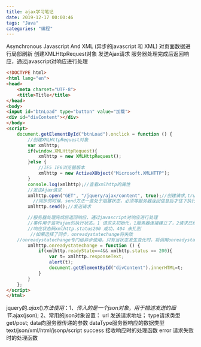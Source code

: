```yaml
---
title: ajax学习笔记
date: 2019-12-17 00:00:46
tags: "Java"
categories: "编程"
---
```

Asynchronous Javascript And XML (异步的javascript 和 XML)
对页面数据进行局部刷新
创建XMLHttpRequest对象
发送Ajax请求
服务器处理完成后返回响应，通过javascript对响应进行处理
```html
<!DOCTYPE html>
<html lang="en">
<head>
    <meta charset="UTF-8">
    <title>Title</title>
</head>
<body>
<input id="btnLoad" type="button" value="加载">
<div id="divContent"></div>
</body>
<script>
    document.getElementById("btnLoad").onclick = function () {
        //创建XMLHttpRequest对象
        var xmlhttp;
        if(window.XMLHttpRequest){
            xmlhttp = new XMLHttpRequest();
        }else {
            //IE5 IE6浏览器版本
            xmlhttp = new ActiveXObject("Microsoft.XMLHTTP");
        }
        console.log(xmlhttp);//查看xmlhttp的属性
        //发送Ajax请求
        xmlhttp.open("GET", "/jquery/ajax/content", true);//创建请求,true表示异步
          //同步的时候，send方法一直处于阻塞状态，必须等服务器返回信息后才往下执行
        xmlhttp.send();//发送请求

        //服务器处理完成后返回响应，通过javascript对响应进行处理
        //事件用于监听ajax的执行状态，1 请求未初始化，1服务器连接建立了，2请求已经被接收，3请求正在处理，4响应文本已经被接收
        //响应状态码xmlhttp.status200 成功，404 未扎到
         //如果选择了同步，onreadystatechange将失效
    //onreadystatechange专门给异步使用，只有当状态发生变化时，将调用onreadystatechange里面的函数
        xmlhttp.onreadystatechange = function () {
            if(xmlhttp.readyState==4&& xmlhttp.status == 200){
                var t= xmlhttp.responseText;
                alert(t);
                document.getElementById("divContent").innerHTML=t;
            }
        }
    };
</script>
</html>
```
jquery的$.ajax()方法使用：
1、传入的是一个json对象，用于描述发送的细节$.ajax(json);
2、常用的json对象设置：
url 发送请求地址；
type请求类型get/post;
data向服务器传递的参数
dataType服务器响应的数据类型text/json/xml/html/jsonp/script
success 接收响应时的处理函数
error 请求失败时的处理函数

